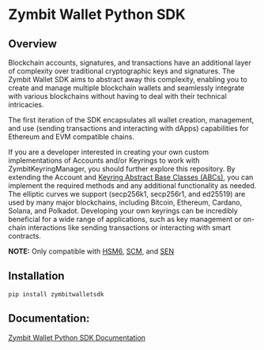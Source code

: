 # Zymbit Wallet Python SDK

## Overview

Blockchain accounts, signatures, and transactions have an additional layer of complexity over traditional cryptographic keys and signatures. The Zymbit Wallet SDK aims to abstract away this complexity, enabling you to create and manage multiple blockchain wallets and seamlessly integrate with various blockchains without having to deal with their technical intricacies. 

The first iteration of the SDK encapsulates all wallet creation, management, and use (sending transactions and interacting with dApps) capabilities for Ethereum and EVM compatible chains.

If you are a developer interested in creating your own custom implementations of Accounts and/or Keyrings to work with ZymbitKeyringManager, you should further explore this repository. By extending the Account and [Keyring Abstract Base Classes (ABCs)](https://docs.python.org/3/library/abc.html), you can implement the required methods and any additional functionality as needed. The elliptic curves we support (secp256k1, secp256r1, and ed25519) are used by many major blockchains, including Bitcoin, Ethereum, Cardano, Solana, and Polkadot. Developing your own keyrings can be incredibly beneficial for a wide range of applications, such as key management or on-chain interactions like sending transactions or interacting with smart contracts.

**NOTE:** Only compatible with [HSM6](https://www.zymbit.com/hsm6/), [SCM](https://www.zymbit.com/scm/), and [SEN](https://www.zymbit.com/secure-compute-node/)

## Installation

```
pip install zymbitwalletsdk
```

## Documentation:

[Zymbit Wallet Python SDK Documentation](https://docs.zymbit.com/zymbit-wallet-sdk/zymbit-wallet-sdk-py/)
